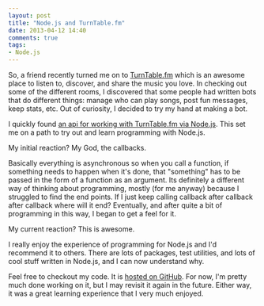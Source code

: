 ```yaml
---
layout: post
title: "Node.js and TurnTable.fm"
date: 2013-04-12 14:40
comments: true
tags: 
- Node.js
---
```

So, a friend recently turned me on to [TurnTable.fm](https://turntable.fm) which is an awesome place to listen to, discover, and share the music you love. In checking out some of the different rooms, I discovered that some people had written bots that do different things: manage who can play songs, post fun messages, keep stats, etc. Out of curiosity, I decided to try my hand at making a bot.
<!--more-->
I quickly found [an api for working with TurnTable.fm via Node.js](https://github.com/alaingilbert/Turntable-API). This set me on a path to try out and learn programming with Node.js.

My initial reaction? My God, the callbacks.

Basically everything is asynchronous so when you call a function, if something needs to happen when it's done, that "something" has to be passed in the form of  a function as an argument. Its definitely a different way of thinking about programming, mostly (for me anyway) because I struggled to find the end points. If I just keep calling callback after callback after callback where will it end? Eventually, and after quite a bit of programming in this way, I began to get a feel for it.

My current reaction? This is awesome. 

I really enjoy the experience of programming for Node.js and I'd recommend it to others. There are lots of packages, test utilities, and lots of cool stuff written in Node.js, and I can now understand why.

Feel free to checkout my code. It is [hosted on GitHub](https://github.com/echosa/ImproverBot). For now, I'm pretty much done working on it, but I may revisit it again in the future. Either way, it was a great learning experience that I very much enjoyed.
